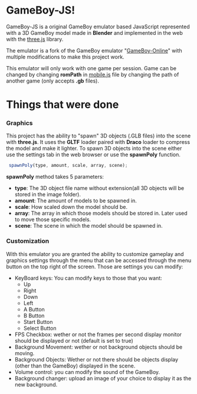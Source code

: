 # GameBoy-JS!

GameBoy-JS is a original GameBoy emulator based JavaScript represented with a 3D GameBoy model made in **Blender** and implemented in the web with the [three.js](https://github.com/mrdoob/three.js/) library. 

The emulator is a fork of the GameBoy emulator "[GameBoy-Online](https://github.com/chrismaltby/GameBoy-Online)" with multiple modifications to make this project work.

This emulator will only work with one game per session. Game can be changed by changing **romPath** in [mobile.js]([https://github.com/Strvm/GameBoy-JS/blob/master/scripts/emulator/js/other/mobile.js](https://github.com/Strvm/GameBoy-JS/blob/master/scripts/emulator/js/other/mobile.js)) file by changing the path of another game (only accepts __**.gb**__ files).




# Things that were done

### Graphics
This project has the ability to "spawn" 3D objects (.GLB files) into the scene with **three.js**. It uses the **GLTF** loader paired with **Draco** loader to compress the model and make it lighter. To spawn 3D objects into the scene either use the settings tab in the web browser or use the **spawnPoly** function. 
```js
 spawnPoly(type, amount, scale, array, scene);
```
**spawnPoly** method takes 5 parameters:

 - **type**: The 3D object file name without extension(all 3D objects will be stored in the image folder).
 - **amount**: The amount of models to be spawned in.
 - **scale**: How scaled down the model should be.
 - **array**: The array in which those models should be stored in. Later used to move those specific models.
 - **scene**: The scene in which the model should be spawned in.

### Customization
With this emulator you are granted the ability to customize gameplay and graphics settings through the menu that can be accessed through the menu button on the top right of the screen. Those are settings you can modify:

 - KeyBoard keys: You can modify keys to those that you want:
	 - Up 
	 - Right
	 - Down
	 - Left
	 - A Button
	 - B Button
	 - Start Button
	 - Select Button
 -  FPS Checkbox: wether or not the frames per second display monitor should be displayed or not (default is set to true)
 - Background Movement: wether or not background objects should be moving.
 - Background Objects: Wether or not there should be objects display (other than the GameBoy) displayed in the scene.
 - Volume control: you can modify the sound of the GameBoy.
 - Background changer: upload an image of your choice to display it as the new background.

